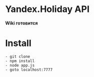 # Yandex.Holiday API

**Wiki готовится**

# Install
```
- git clone
- npm install
- node app.js
- goto localhost:7777
```
